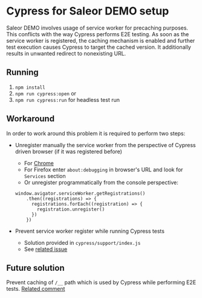 # Cypress for Saleor DEMO setup

Saleor DEMO involves usage of service worker for precaching purposes. This conflicts with the way Cypress performs E2E testing. As soon as the service worker is registered, the caching mechanism is enabled and further test execution causes Cypress to target the cached version. It additionally results in unwanted redirect to nonexisting URL.

## Running

1. `npm install`
2. `npm run cypress:open`
or
3. `npm run cypress:run` for headless test run

## Workaround

In order to work around this problem it is required to perform two steps:
* Unregister manually the service worker from the perspective of Cypress driven browser (if it was registered before)
  * For [Chrome](https://www.codementor.io/@himank/how-to-unregister-service-workers-n8mzf5jce)
  * For Firefox enter `about:debugging` in browser's URL and look for `Services` section
  * Or unregister programmatically from the console perspective:

  ```
  window.avigator.serviceWorker.getRegistrations()
      .then((registrations) => {
        registrations.forEach((registration) => {
          registration.unregister()
        })
      })
  ```
* Prevent service worker register while running Cypress tests
  * Solution provided in `cypress/support/index.js`
  * See [related issue](https://github.com/cypress-io/cypress/issues/702)

## Future solution
Prevent caching of `/__` path which is used by Cypress while performing E2E tests. [Related comment](https://github.com/cypress-io/cypress/issues/702#issuecomment-429333819)
